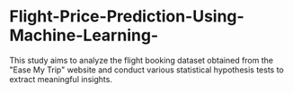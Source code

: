 # Flight-Price-Prediction-Using-Machine-Learning-
This study aims to analyze the flight booking dataset obtained from the "Ease My Trip" website and conduct various statistical hypothesis tests to extract meaningful insights.
